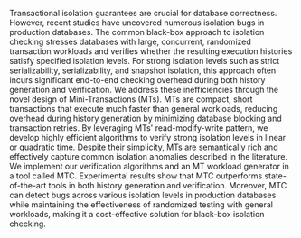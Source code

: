 Transactional isolation guarantees are crucial for database correctness. However, recent studies have uncovered numerous isolation bugs in production databases. The common black-box approach to isolation checking stresses databases with large, concurrent, randomized transaction workloads and verifies whether the resulting execution histories satisfy specified isolation levels. For strong isolation levels such as strict serializability, serializability, and snapshot isolation, this approach often incurs significant end-to-end checking overhead during both history generation and verification. We address these inefficiencies through the novel design of Mini-Transactions (MTs). MTs are compact, short transactions that execute much faster than general workloads, reducing overhead during history generation by minimizing database blocking and transaction retries. By leveraging MTs' read-modify-write pattern, we develop highly efficient algorithms to verify strong isolation levels in linear or quadratic time. Despite their simplicity, MTs are semantically rich and effectively capture common isolation anomalies described in the literature. We implement our verification algorithms and an MT workload generator in a tool called MTC. Experimental results show that MTC outperforms state-of-the-art tools in both history generation and verification. Moreover, MTC can detect bugs across various isolation levels in production databases while maintaining the effectiveness of randomized testing with general workloads, making it a cost-effective solution for black-box isolation checking.
